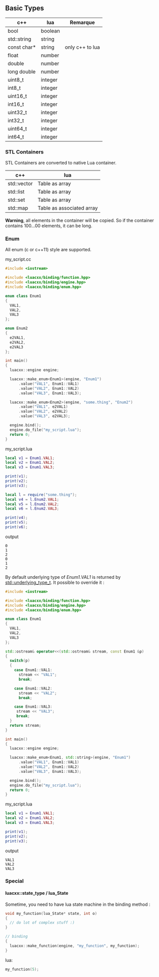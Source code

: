 ## Basic Types

c++         | lua     | Remarque
------------| --------|---------
bool        | boolean |
std::string | string  |
const char* | string  | only c++ to lua
float       | number  |
double      | number  |
long double | number  |
uint8_t     | integer |
int8_t      | integer |
uint16_t    | integer |
int16_t     | integer |
uint32_t    | integer |
int32_t     | integer |
uint64_t    | integer |
int64_t     | integer |

### <a name="containers"></a> STL Containers

STL Containers are converted to native Lua container.

c++         | lua     
------------| ------------------
std::vector | Table as array
std::list   | Table as array
std::set    | Table as array
std::map    | Table as associated array

**Warning**, all elements in the container will be copied. So if the container contains 100...00 elements, it can be long.

### <a name="enum"></a> Enum

All enum (c or c++11) style are supported.

my_script.cc
```c++
#include <iostream> 

#include <luacxx/binding/function.hpp>
#include <luacxx/binding/engine.hpp>
#include <luacxx/binding/enum.hpp>

enum class Enum1
{
  VAL1,
  VAL2,
  VAL3
};

enum Enum2
{
  e2VAL1,
  e2VAL2,
  e2VAL3   
};

int main()
{
  luacxx::engine engine;

  luacxx::make_enum<Enum1>(engine, "Enum1")
      .value("VAL1", Enum1::VAL1)
      .value("VAL2", Enum1::VAL2)
      .value("VAL3", Enum1::VAL3);

  luacxx::make_enum<Enum2>(engine, "some.thing", "Enum2")
      .value("VAL1", e2VAL1)
      .value("VAL2", e2VAL2)
      .value("VAL3", e2VAL3);

  engine.bind();
  engine.do_file("my_script.lua");
  return 0;
}

```

my_script.lua
```lua
local v1 = Enum1.VAL1;
local v2 = Enum1.VAL2;
local v3 = Enum1.VAL3;

print(v1);
print(v2);
print(v3);

local l = require("some.thing");
local v4 = l.Enum2.VAL1;
local v5 = l.Enum2.VAL2;
local v6 = l.Enum2.VAL3;

print(v4);
print(v5);
print(v6);
```

output
```shell
0
1
2
0
1
2
```

By default underlying type of *Enum1.VAL1* is returned by 
[std::underlying_type_t](http://en.cppreference.com/w/cpp/types/underlying_type). It possible to override it :
```c++
#include <iostream> 

#include <luacxx/binding/function.hpp>
#include <luacxx/binding/engine.hpp>
#include <luacxx/binding/enum.hpp>

enum class Enum1
{
  VAL1,
  VAL2,
  VAL3
};

std::ostream& operator<<(std::ostream& stream, const Enum1 &p)
{
  switch(p)
  {
    case Enum1::VAL1:
      stream << "VAL1";
      break;

    case Enum1::VAL2:
      stream << "VAL2";
      break;

    case Enum1::VAL3:
     stream << "VAL3";
     break;
  }
  return stream;
}

int main()
{
  luacxx::engine engine;

  luacxx::make_enum<Enum1, std::string>(engine, "Enum1")
      .value("VAL1", Enum1::VAL1)
      .value("VAL2", Enum1::VAL2)
      .value("VAL3", Enum1::VAL3);

  engine.bind();
  engine.do_file("my_script.lua");
  return 0;
}

```

my_script.lua
```lua
local v1 = Enum1.VAL1;
local v2 = Enum1.VAL2;
local v3 = Enum1.VAL3;

print(v1);
print(v2);
print(v3);
```

output
```shell
VAL1
VAL2
VAL3
```

### <a name="special"></a> Special

#### luacxx::state_type / lua_State

Sometime, you need to have lua state machine in the binding method :
```c++
void my_function(lua_State* state, int o)
{
  // do lot of complex stuff :)
}

// binding
{
  luacxx::make_function(engine, "my_function", my_function);
}
```

lua:
```lua
my_function(5);
```